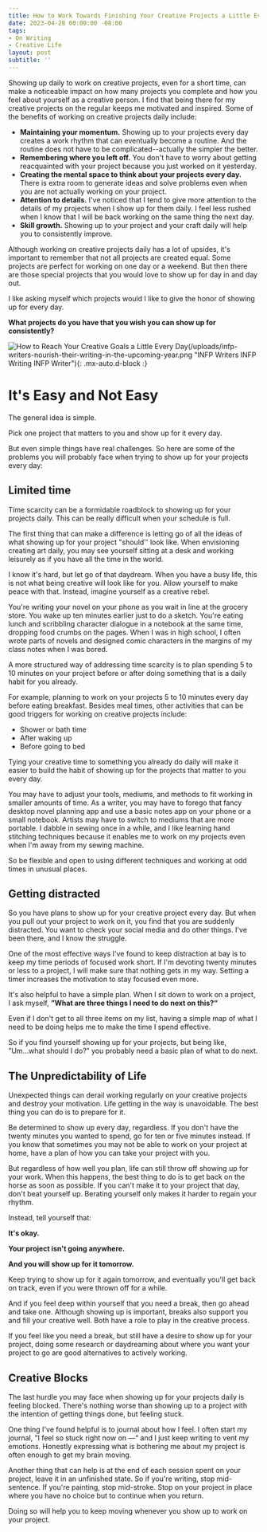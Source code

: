 ```yaml
---
title: How to Work Towards Finishing Your Creative Projects a Little Every Day
date: 2023-04-28 00:00:00 -08:00
tags:
- On Writing
- Creative Life
layout: post
subtitle: ''
---
```


Showing up daily to work on creative projects, even for a short time, can make a noticeable impact on how many projects you complete and how you feel about yourself as a creative person. I find that being there for my creative projects on the regular keeps me motivated and inspired. Some of the benefits of working on creative projects daily include:

- **Maintaining your momentum.** Showing up to your projects every day creates a work rhythm that can eventually become a routine. And the routine does not have to be complicated--actually the simpler the better.
- **Remembering where you left off.** You don't have to worry about getting reacquainted with your project because you just worked on it yesterday.
- **Creating the mental space to think about your projects every day.**  There is extra room to generate ideas and solve problems even when you are not actually working on your project.
- **Attention to details.** I've noticed that I tend to give more attention to the details of my projects when I show up for them daily. I feel less rushed when I know that I will be back working on the same thing the next day.
- **Skill growth.** Showing up to your project and your craft daily will help you to consistently improve.

Although working on creative projects daily has a lot of upsides, it's important to remember that not all projects are created equal. Some projects are perfect for working on one day or a weekend. But then there are those special projects that you would love to show up for day in and day out.

I like asking myself which projects would I like to give the honor of showing up for every day.

**What projects do you have that you wish you can show up for consistently?**

![How to Reach Your Creative Goals a Little Every Day](/uploads/finishing-creative-projects-daily.png "creative goals INFP goals Creative Goal Ideas")(/uploads/infp-writers-nourish-their-writing-in-the-upcoming-year.png "INFP Writers INFP Writing INFP Writer"){: .mx-auto.d-block :}


# It's Easy and Not Easy

The general idea is simple.

Pick one project that matters to you and show up for it every day.

But even simple things have real challenges. So here are some of the problems you will probably face when trying to show up for your projects every day:

## Limited time

Time scarcity can be a formidable roadblock to showing up for your projects daily. This can be really difficult when your schedule is full.

The first thing that can make a difference is letting go of all the ideas of what showing up for your project "should'' look like. When envisioning creating art daily, you may see yourself sitting at a desk and working leisurely as if you have all the time in the world.

I know it's hard, but let go of that daydream. When you have a busy life, this is not what being creative will look like for you. Allow yourself to make peace with that. Instead, imagine yourself as a creative rebel.

You're writing your novel on your phone as you wait in line at the grocery store. You wake up ten minutes earlier just to do a sketch. You're eating lunch and scribbling character dialogue in a notebook at the same time, dropping food crumbs on the pages. When I was in high school, I often wrote parts of novels and designed comic characters in the margins of my class notes when I was bored.

A more structured way of addressing time scarcity is to plan spending 5 to 10 minutes on your project before or after doing something that is a daily habit for you already.

For example, planning to work on your projects 5 to 10 minutes every day before eating breakfast. Besides meal times, other activities that can be good triggers for working on creative projects include:

* Shower or bath time
* After waking up
* Before going to bed

Tying your creative time to something you already do daily will make it easier to build the habit of showing up for the projects that matter to you every day.

You may have to adjust your tools, mediums, and methods to fit working in smaller amounts of time. As a writer, you may have to forego that fancy desktop novel planning app and use a basic notes app on your phone or a small notebook. Artists may have to switch to mediums that are more portable. I dabble in sewing once in a while, and I like learning hand stitching techniques because it enables me to work on my projects even when I'm away from my sewing machine.

So be flexible and open to using different techniques and working at odd times in unusual places.


## Getting distracted

So you have plans to show up for your creative project every day. But when you pull out your project to work on it, you find that you are suddenly distracted. You want to check your social media and do other things. I've been there, and I know the struggle.

One of the most effective ways I've found to keep distraction at bay is to keep my time periods of focused work short. If I'm devoting twenty minutes or less to a project, I will make sure that nothing gets in my way. Setting a timer increases the motivation to stay focused even more.

It's also helpful to have a simple plan. When I sit down to work on a project, I ask myself, **”What are three things I need to do next on this?“**

Even if I don't get to all three items on my list, having a simple map of what I need to be doing helps me to make the time I spend effective.

So if you find yourself showing up for your projects, but being like, ”Um...what should I do?” you probably need a basic plan of what to do next.

## The Unpredictability of Life

Unexpected things can derail working regularly on your creative projects and destroy your motivation.  Life getting in the way is unavoidable. The best thing you can do is to prepare for it.

Be determined to show up every day, regardless. If you don't have the twenty minutes you wanted to spend, go for ten or five minutes instead. If you know that sometimes you may not be able to work on your project at home, have a plan of how you can take your project with you.

But regardless of how well you plan, life can still throw off showing up for your work. When this happens, the best thing to do is to get back on the horse as soon as possible. If you can't make it to your project that day, don't beat yourself up. Berating yourself only makes it harder to regain your rhythm.

Instead, tell yourself that:

**It's okay.**

**Your project isn't going anywhere.**

**And you will show up for it tomorrow.**

Keep trying to show up for it again tomorrow, and eventually you'll get back on track, even if you were thrown off for a while.  

And if you feel deep within yourself that you need a break, then go ahead and take one. Although showing up is important, breaks also support you and fill your creative well. Both have a role to play in the creative process.

If you feel like you need a break, but still have a desire to show up for your project, doing some research or daydreaming about where you want your project to go are good alternatives to actively working.

## Creative Blocks

The last hurdle you may face when showing up for your projects daily is feeling blocked. There's nothing worse than showing up to a project with the intention of getting things done, but feeling stuck.

One thing I've found helpful is to journal about how I feel. I often start my journal, ”I feel so stuck right now on —“ and I just keep writing to vent my emotions. Honestly expressing what is bothering me about my project is often enough to get my brain moving.

Another thing that can help is at the end of each session spent on your project, leave it in an unfinished state. So if you're writing, stop mid-sentence. If you're painting, stop mid-stroke. Stop on your project in place where you have no choice but to continue when you return.

Doing so will help you to keep moving whenever you show up to work on your project.


